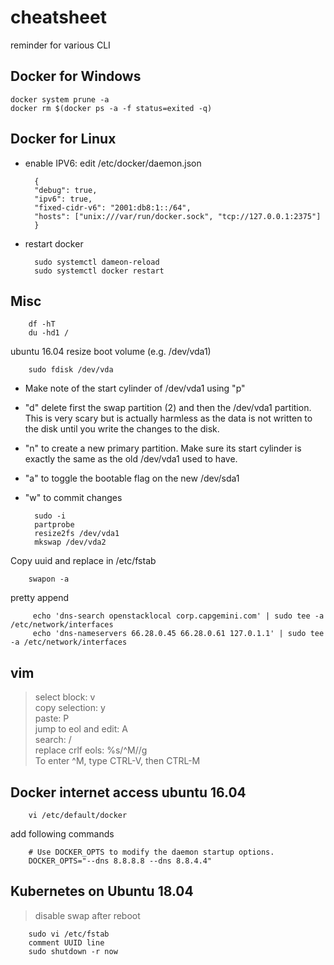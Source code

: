 # cheatsheet
reminder for various CLI

## Docker for Windows

    docker system prune -a
    docker rm $(docker ps -a -f status=exited -q)
    
## Docker for Linux

* enable IPV6: edit /etc/docker/daemon.json

        {
        "debug": true,
        "ipv6": true,
        "fixed-cidr-v6": "2001:db8:1::/64",
        "hosts": ["unix:///var/run/docker.sock", "tcp://127.0.0.1:2375"]
        }
        
* restart docker

        sudo systemctl dameon-reload
        sudo systemctl docker restart

## Misc

        df -hT
        du -hd1 /

ubuntu 16.04 resize boot volume (e.g. /dev/vda1)

        sudo fdisk /dev/vda
        
* Make note of the start cylinder of /dev/vda1 using "p"
* "d" delete first the swap partition (2) and then the /dev/vda1 partition. This is very scary but is actually harmless as the data is not written to the disk until you write the changes to the disk.
* "n" to create a new primary partition. Make sure its start cylinder is exactly the same as the old /dev/vda1 used to have. 
* "a" to toggle the bootable flag on the new /dev/sda1
* "w" to commit changes

        sudo -i
        partprobe
        resize2fs /dev/vda1
        mkswap /dev/vda2


Copy uuid and replace in /etc/fstab
        
        
        swapon -a


pretty append

         echo 'dns-search openstacklocal corp.capgemini.com' | sudo tee -a /etc/network/interfaces
         echo 'dns-nameservers 66.28.0.45 66.28.0.61 127.0.1.1' | sudo tee -a /etc/network/interfaces
         
## vim

> select block: v  
> copy selection: y  
> paste: P  
> jump to eol and edit: A  
> search: /  
> replace crlf eols: %s/^M//g  
To enter ^M, type CTRL-V, then CTRL-M

## Docker internet access ubuntu 16.04

        vi /etc/default/docker
        
add following commands
        
        # Use DOCKER_OPTS to modify the daemon startup options.
        DOCKER_OPTS="--dns 8.8.8.8 --dns 8.8.4.4"

## Kubernetes on Ubuntu 18.04
>disable swap after reboot

        sudo vi /etc/fstab
        comment UUID line
        sudo shutdown -r now
